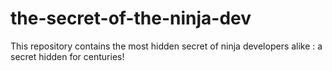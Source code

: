 # the-secret-of-the-ninja-dev
This repository contains the most hidden secret of ninja developers alike : a secret hidden for centuries!

